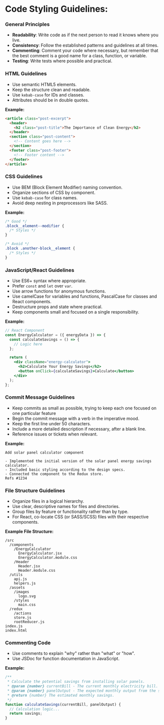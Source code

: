 # Code Styling Guidelines:

### General Principles
- **Readability**: Write code as if the next person to read it knows where you live.
- **Consistency**: Follow the established patterns and guidelines at all times.
- **Commenting**: Comment your code where necessary, but remember that the best comment is a good name for a class, function, or variable.
- **Testing**: Write tests where possible and practical.

### HTML Guidelines
- Use semantic HTML5 elements.
- Keep the structure clean and readable.
- Use `kebab-case` for IDs and classes.
- Attributes should be in double quotes.

**Example:**
```html
<article class="post-excerpt">
  <header>
    <h2 class="post-title">The Importance of Clean Energy</h2>
  </header>
  <section class="post-content">
    <!-- Content goes here -->
  </section>
  <footer class="post-footer">
    <!-- Footer content -->
  </footer>
</article>
```

### CSS Guidelines
- Use BEM (Block Element Modifier) naming convention.
- Organize sections of CSS by component.
- Use `kebab-case` for class names.
- Avoid deep nesting in preprocessors like SASS.

**Example:**
```css
/* Good */
.block__element--modifier {
  /* Styles */
}

/* Avoid */
.block .another-block__element {
  /* Styles */
}
```

### JavaScript/React Guidelines
- Use ES6+ syntax where appropriate.
- Prefer `const` and `let` over `var`.
- Use arrow functions for anonymous functions.
- Use camelCase for variables and functions, PascalCase for classes and React components.
- Destructure props and state where practical.
- Keep components small and focused on a single responsibility.

**Example:**
```jsx
// React Component
const EnergyCalculator = ({ energyData }) => {
  const calculateSavings = () => {
    // Logic here
  };

  return (
    <div className="energy-calculator">
      <h2>Calculate Your Energy Savings</h2>
      <button onClick={calculateSavings}>Calculate</button>
    </div>
  );
};
```

### Commit Message Guidelines
- Keep commits as small as possible, trying to keep each one focused on one particular feature
- Begin the commit message with a verb in the imperative mood.
- Keep the first line under 50 characters.
- Include a more detailed description if necessary, after a blank line.
- Reference issues or tickets when relevant.

**Example:**
```
Add solar panel calculator component

- Implemented the initial version of the solar panel energy savings calculator.
- Included basic styling according to the design specs.
- Connected the component to the Redux store.
Refs #1234
```

### File Structure Guidelines
- Organize files in a logical hierarchy.
- Use clear, descriptive names for files and directories.
- Group files by feature or functionality rather than by type.
- For React, co-locate CSS (or SASS/SCSS) files with their respective components.

**Example File Structure:**
```
/src
  /components
    /EnergyCalculator
      EnergyCalculator.jsx
      EnergyCalculator.module.css
    /Header
      Header.jsx
      Header.module.css
  /utils
    api.js
    helpers.js
  /assets
    /images
      logo.svg
    /styles
      main.css
  /redux
    /actions
    store.js
    rootReducer.js
index.js
index.html
```

### Commenting Code
- Use comments to explain "why" rather than "what" or "how".
- Use JSDoc for function documentation in JavaScript.

**Example:**
```javascript
/**
 * Calculate the potential savings from installing solar panels.
 * @param {number} currentBill - The current monthly electricity bill.
 * @param {number} panelOutput - The expected monthly output from the solar panels.
 * @return {number} The estimated monthly savings.
 */
function calculateSavings(currentBill, panelOutput) {
  // Calculation logic...
  return savings;
}
```